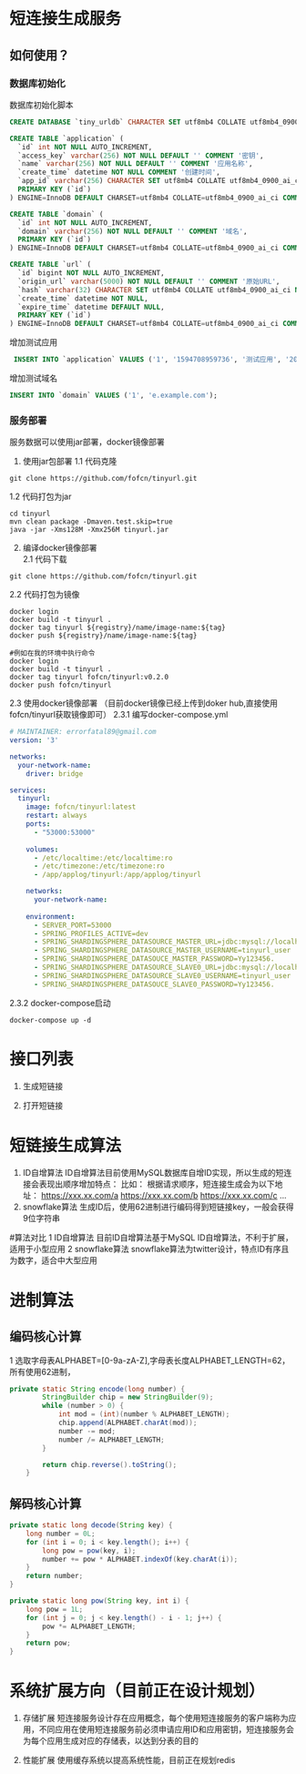  # 短连接生成服务
 ## 如何使用？
 ### 数据库初始化
 数据库初始化脚本 
```sql
CREATE DATABASE `tiny_urldb` CHARACTER SET utf8mb4 COLLATE utf8mb4_0900_ai_ci;

CREATE TABLE `application` (
  `id` int NOT NULL AUTO_INCREMENT,
  `access_key` varchar(256) NOT NULL DEFAULT '' COMMENT '密钥',
  `name` varchar(256) NOT NULL DEFAULT '' COMMENT '应用名称',
  `create_time` datetime NOT NULL COMMENT '创建时间',
  `app_id` varchar(256) CHARACTER SET utf8mb4 COLLATE utf8mb4_0900_ai_ci NOT NULL DEFAULT '' COMMENT '应用ID',
  PRIMARY KEY (`id`)
) ENGINE=InnoDB DEFAULT CHARSET=utf8mb4 COLLATE=utf8mb4_0900_ai_ci COMMENT='应用';

CREATE TABLE `domain` (
  `id` int NOT NULL AUTO_INCREMENT,
  `domain` varchar(256) NOT NULL DEFAULT '' COMMENT '域名',
  PRIMARY KEY (`id`)
) ENGINE=InnoDB DEFAULT CHARSET=utf8mb4 COLLATE=utf8mb4_0900_ai_ci COMMENT='域名';

CREATE TABLE `url` (
  `id` bigint NOT NULL AUTO_INCREMENT,
  `origin_url` varchar(5000) NOT NULL DEFAULT '' COMMENT '原始URL',
  `hash` varchar(32) CHARACTER SET utf8mb4 COLLATE utf8mb4_0900_ai_ci NOT NULL DEFAULT '' COMMENT '原始URL MD5哈希值',
  `create_time` datetime NOT NULL,
  `expire_time` datetime DEFAULT NULL,
  PRIMARY KEY (`id`)
) ENGINE=InnoDB DEFAULT CHARSET=utf8mb4 COLLATE=utf8mb4_0900_ai_ci COMMENT='URL记录';
```

增加测试应用
```sql
 INSERT INTO `application` VALUES ('1', '1594708959736', '测试应用', '2020-07-14 14:43:12', '1594708959736');
```

增加测试域名
```sql
INSERT INTO `domain` VALUES ('1', 'e.example.com');
```
### 服务部署
服务数据可以使用jar部署，docker镜像部署
1. 使用jar包部署 
1.1 代码克隆  
 ```shell script
git clone https://github.com/fofcn/tinyurl.git
 ```
1.2 代码打包为jar 
```shell script
cd tinyurl
mvn clean package -Dmaven.test.skip=true
java -jar -Xms128M -Xmx256M tinyurl.jar
```
2. 编译docker镜像部署  
2.1 代码下载
 ```shell script
git clone https://github.com/fofcn/tinyurl.git
 ```
2.2 代码打包为镜像  
 ```shell script
docker login
docker build -t tinyurl .
docker tag tinyurl ${registry}/name/image-name:${tag}
docker push ${registry}/name/image-name:${tag}

#例如在我的环境中执行命令
docker login 
docker build -t tinyurl .
docker tag tinyurl fofcn/tinyurl:v0.2.0
docker push fofcn/tinyurl
 ```
2.3 使用docker镜像部署  （目前docker镜像已经上传到doker hub,直接使用fofcn/tinyurl获取镜像即可）
2.3.1 编写docker-compose.yml   
```yaml
# MAINTAINER: errorfatal89@gmail.com
version: '3'

networks:
  your-network-name:
    driver: bridge

services:
  tinyurl:
    image: fofcn/tinyurl:latest
    restart: always
    ports:
      - "53000:53000"
    
    volumes:
      - /etc/localtime:/etc/localtime:ro
      - /etc/timezone:/etc/timezone:ro
      - /app/applog/tinyurl:/app/applog/tinyurl

    networks:
      your-network-name:
        
    environment:
      - SERVER_PORT=53000
      - SPRING_PROFILES_ACTIVE=dev
      - SPRING_SHARDINGSPHERE_DATASOURCE_MASTER_URL=jdbc:mysql://localhost:3306/tiny_urldb?useUnicode=true&characterEncoding=utf8&characterSetResults=utf8
      - SPRING_SHARDINGSPHERE_DATASOURCE_MASTER_USERNAME=tinyurl_user
      - SPRING_SHARDINGSPHERE_DATASOUCE_MASTER_PASSWORD=Yy123456.
      - SPRING_SHARDINGSPHERE_DATASOURCE_SLAVE0_URL=jdbc:mysql://localhost:3306/tiny_urldb?useUnicode=true&characterEncoding=utf8&characterSetResults=utf8
      - SPRING_SHARDINGSPHERE_DATASOURCE_SLAVE0_USERNAME=tinyurl_user
      - SPRING_SHARDINGSPHERE_DATASOUCE_SLAVE0_PASSWORD=Yy123456.
```
2.3.2 docker-compose启动  
```shell script
docker-compose up -d
```

 # 接口列表

1. 生成短链接

2. 打开短链接 

# 短链接生成算法
1. ID自增算法
ID自增算法目前使用MySQL数据库自增ID实现，所以生成的短连接会表现出顺序增加特点： 
比如：
根据请求顺序，短连接生成会为以下地址：
https://xxx.xx.com/a 
https://xxx.xx.com/b 
https://xxx.xx.com/c 
...
2. snowflake算法 
生成ID后，使用62进制进行编码得到短链接key，一般会获得9位字符串

#算法对比
1 ID自增算法 
目前ID自增算法基于MySQL ID自增算法，不利于扩展，适用于小型应用
2 snowflake算法 
snowflake算法为twitter设计，特点ID有序且为数字，适合中大型应用

# 进制算法
## 编码核心计算
1 选取字母表ALPHABET=[0-9a-zA-Z],字母表长度ALPHABET_LENGTH=62，所有使用62进制，

```java
private static String encode(long number) {
        StringBuilder chip = new StringBuilder(9);
        while (number > 0) {
            int mod = (int)(number % ALPHABET_LENGTH);
            chip.append(ALPHABET.charAt(mod));
            number -= mod;
            number /= ALPHABET_LENGTH;
        }

        return chip.reverse().toString();
    }


```

## 解码核心计算
```java
private static long decode(String key) {    
    long number = 0L;   
    for (int i = 0; i < key.length(); i++) {        
        long pow = pow(key, i);        
        number += pow * ALPHABET.indexOf(key.charAt(i));    
    }    
    return number;
}

private static long pow(String key, int i) {   
    long pow = 1L;   
    for (int j = 0; j < key.length() - i - 1; j++) {        
        pow *= ALPHABET_LENGTH;    
    }    
    return pow;
}
```

# 系统扩展方向（目前正在设计规划）
1. 存储扩展
短连接服务设计存在应用概念，每个使用短连接服务的客户端称为应用，不同应用在使用短连接服务前必须申请应用ID和应用密钥，短连接服务会为每个应用生成对应的存储表，以达到分表的目的

2. 性能扩展
使用缓存系统以提高系统性能，目前正在规划redis
